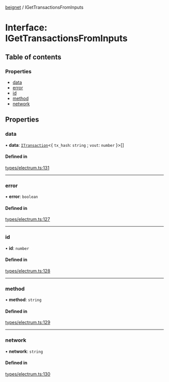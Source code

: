 [beignet](../README.md) / IGetTransactionsFromInputs

# Interface: IGetTransactionsFromInputs

## Table of contents

### Properties

- [data](IGetTransactionsFromInputs.md#data)
- [error](IGetTransactionsFromInputs.md#error)
- [id](IGetTransactionsFromInputs.md#id)
- [method](IGetTransactionsFromInputs.md#method)
- [network](IGetTransactionsFromInputs.md#network)

## Properties

### data

• **data**: [`ITransaction`](ITransaction.md)<{ `tx_hash`: `string` ; `vout`: `number`  }\>[]

#### Defined in

[types/electrum.ts:131](https://github.com/synonymdev/beignet/blob/0e5dd24/src/types/electrum.ts#L131)

___

### error

• **error**: `boolean`

#### Defined in

[types/electrum.ts:127](https://github.com/synonymdev/beignet/blob/0e5dd24/src/types/electrum.ts#L127)

___

### id

• **id**: `number`

#### Defined in

[types/electrum.ts:128](https://github.com/synonymdev/beignet/blob/0e5dd24/src/types/electrum.ts#L128)

___

### method

• **method**: `string`

#### Defined in

[types/electrum.ts:129](https://github.com/synonymdev/beignet/blob/0e5dd24/src/types/electrum.ts#L129)

___

### network

• **network**: `string`

#### Defined in

[types/electrum.ts:130](https://github.com/synonymdev/beignet/blob/0e5dd24/src/types/electrum.ts#L130)
